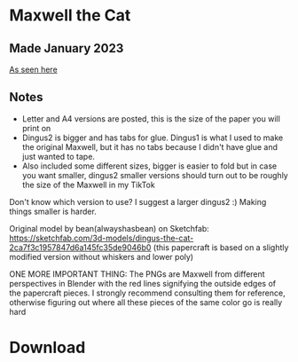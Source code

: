 # Maxwell the Cat
## Made January 2023
[As seen here](https://www.tiktok.com/t/ZTRbcDAoK/)

## Notes
- Letter and A4 versions are posted, this is the size of the paper you will print on
- Dingus2 is bigger and has tabs for glue. Dingus1 is what I used to make the original Maxwell, but it has no tabs because I didn't have glue and just wanted to tape. 
- Also included some different sizes, bigger is easier to fold but in case you want smaller, dingus2 smaller versions should turn out to be roughly the size of the Maxwell in my TikTok

Don't know which version to use? I suggest a larger dingus2 :) Making things smaller is harder.

Original model by bean(alwayshasbean) on Sketchfab: https://sketchfab.com/3d-models/dingus-the-cat-2ca7f3c1957847d6a145fc35de9046b0 
(this papercraft is based on a slightly modified version without whiskers and lower poly)

ONE MORE IMPORTANT THING: The PNGs are Maxwell from different perspectives in Blender with the red lines signifying the outside edges of the papercraft pieces. I strongly recommend consulting them for reference, otherwise figuring out where all these pieces of the same color go is really hard

# Download

